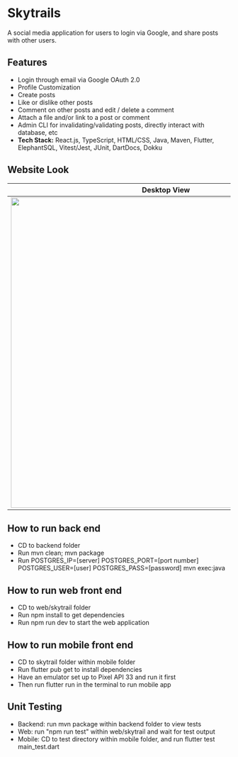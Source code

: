 # Skytrails
A social media application for users to login via Google, and share posts with other users.

## Features
- Login through email via Google OAuth 2.0
- Profile Customization
- Create posts
- Like or dislike other posts
- Comment on other posts and edit / delete a comment
- Attach a file and/or link to a post or comment
- Admin CLI for invalidating/validating posts, directly interact with database, etc
- **Tech Stack:** React.js, TypeScript, HTML/CSS, Java, Maven, Flutter, ElephantSQL, Vitest/Jest, JUnit, DartDocs, Dokku 

## Website Look
| Desktop View  | Mobile View |
| ------------- | ------------- |
|<img width="700" src="https://github.com/ivanthecoder1/Skytrails/assets/56855196/b87d976e-938e-4e7c-a846-b0c581fad5e5">| <img width="220" src="https://github.com/ivanthecoder1/Skytrails/assets/56855196/0f484456-8ce6-4ec6-badd-db24b75b0cc7"> |

## How to run back end
- CD to backend folder 
- Run mvn clean; mvn package
- Run POSTGRES_IP=[server] POSTGRES_PORT=[port number] POSTGRES_USER=[user] POSTGRES_PASS=[password] mvn exec:java

## How to run web front end
- CD to web/skytrail folder
- Run npm install to get dependencies
- Run npm run dev to start the web application

## How to run mobile front end
- CD to skytrail folder within mobile folder
- Run flutter pub get to install dependencies
- Have an emulator set up to Pixel API 33 and run it first
- Then run flutter run in the terminal to run mobile app

## Unit Testing 
- Backend: run mvn package within backend folder to view tests
- Web: run "npm run test" within web/skytrail and wait for test output
- Mobile: CD to test directory within mobile folder, and run flutter test main_test.dart

